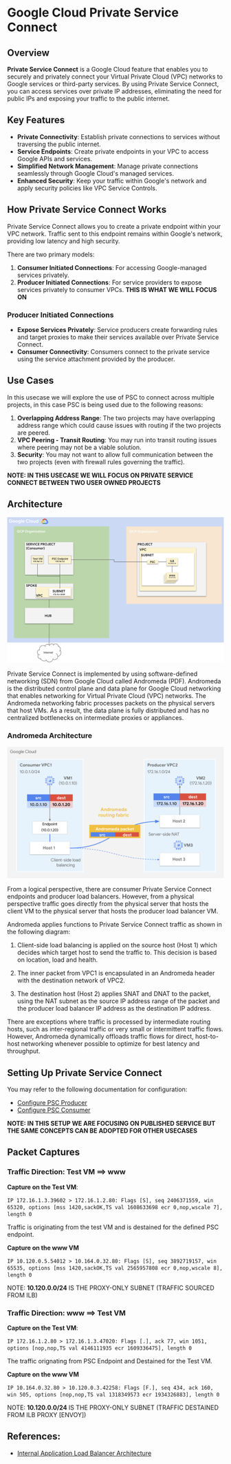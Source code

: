 # Google Cloud Private Service Connect

## Overview

**Private Service Connect** is a Google Cloud feature that enables you to securely and privately connect your Virtual Private Cloud (VPC) networks to Google services or third-party services. By using Private Service Connect, you can access services over private IP addresses, eliminating the need for public IPs and exposing your traffic to the public internet.

## Key Features

- **Private Connectivity**: Establish private connections to services without traversing the public internet.
- **Service Endpoints**: Create private endpoints in your VPC to access Google APIs and services.
- **Simplified Network Management**: Manage private connections seamlessly through Google Cloud's managed services.
- **Enhanced Security**: Keep your traffic within Google's network and apply security policies like VPC Service Controls.

## How Private Service Connect Works

Private Service Connect allows you to create a private endpoint within your VPC network. Traffic sent to this endpoint remains within Google's network, providing low latency and high security.

There are two primary models:

1. **Consumer Initiated Connections**: For accessing Google-managed services privately.
2. **Producer Initiated Connections**: For service providers to expose services privately to consumer VPCs. **THIS IS WHAT WE WILL FOCUS ON**

### Producer Initiated Connections

- **Expose Services Privately**: Service producers create forwarding rules and target proxies to make their services available over Private Service Connect.
- **Consumer Connectivity**: Consumers connect to the private service using the service attachment provided by the producer.

## Use Cases

In this usecase we will explore the use of PSC to connect across multiple projects, in this case PSC is being used due to the following reasons:

1. **Overlapping Address Range**: The two projects may have overlapping address range which could cause issues with routing if the two projects are peered.
2. **VPC Peering - Transit Routing**: You may run into transit routing issues where peering may not be a viable solution.
3. **Security**: You may not want to allow full communication between the two projects (even with firewall rules governing the traffic).

**NOTE: IN THIS USECASE WE WILL FOCUS ON PRIVATE SERVICE CONNECT BETWEEN TWO USER OWNED PROJECTS**

## Architecture

![Image](./images/architecture.png "PSC Architecture")

Private Service Connect is implemented by using software-defined networking (SDN) from Google Cloud called Andromeda (PDF). Andromeda is the distributed control plane and data plane for Google Cloud networking that enables networking for Virtual Private Cloud (VPC) networks. The Andromeda networking fabric processes packets on the physical servers that host VMs. As a result, the data plane is fully distributed and has no centralized bottlenecks on intermediate proxies or appliances.

### Andromeda Architecture
![Image](./images/andromeda.png "Andromeda")

From a logical perspective, there are consumer Private Service Connect endpoints and producer load balancers. However, from a physical perspective traffic goes directly from the physical server that hosts the client VM to the physical server that hosts the producer load balancer VM.

Andromeda applies functions to Private Service Connect traffic as shown in the following diagram:

1. Client-side load balancing is applied on the source host (Host 1) which decides which target host to send the traffic to. This decision is based on location, load and health.

2. The inner packet from VPC1 is encapsulated in an Andromeda header with the destination network of VPC2.

3. The destination host (Host 2) applies SNAT and DNAT to the packet, using the NAT subnet as the source IP address range of the packet and the producer load balancer IP address as the destination IP address.

There are exceptions where traffic is processed by intermediate routing hosts, such as inter-regional traffic or very small or intermittent traffic flows. However, Andromeda dynamically offloads traffic flows for direct, host-to-host networking whenever possible to optimize for best latency and throughput.

## Setting Up Private Service Connect

You may refer to the following documentation for configuration:

- [Configure PSC Producer](https://cloud.google.com/vpc/docs/configure-private-service-connect-producer)
- [Configure PSC Consumer](https://cloud.google.com/vpc/docs/configure-private-service-connect-services)

**NOTE: IN THIS SETUP WE ARE FOCUSING ON PUBLISHED SERVICE BUT THE SAME CONCEPTS CAN BE ADOPTED FOR OTHER USECASES**

## Packet Captures

### Traffic Direction: Test VM ==> www

**Capture on the Test VM**:
```
IP 172.16.1.3.39602 > 172.16.1.2.80: Flags [S], seq 2406371559, win 65320, options [mss 1420,sackOK,TS val 1608633698 ecr 0,nop,wscale 7], length 0
```

Traffic is originating from the test VM and is destained for the defined PSC endpoint.


**Capture on the www VM**
```
IP 10.120.0.5.54012 > 10.164.0.32.80: Flags [S], seq 3892719157, win 65535, options [mss 1420,sackOK,TS val 2565957808 ecr 0,nop,wscale 8], length 0
```

NOTE: **10.120.0.0/24** IS THE PROXY-ONLY SUBNET (TRAFFIC SOURCED FROM ILB)

### Traffic Direction: www ==> Test VM

**Capture on the Test VM**:
```
IP 172.16.1.2.80 > 172.16.1.3.47020: Flags [.], ack 77, win 1051, options [nop,nop,TS val 4146111935 ecr 1609336475], length 0
```

The traffic orignating from PSC Endpoint and Destained for the Test VM.

**Capture on the www VM**
```
IP 10.164.0.32.80 > 10.120.0.3.42258: Flags [F.], seq 434, ack 160, win 505, options [nop,nop,TS val 1318349573 ecr 1934326883], length 0
```

NOTE: **10.120.0.0/24** IS THE PROXY-ONLY SUBNET (TRAFFIC DESTAINED FROM ILB PROXY [ENVOY])

## References:
- [Internal Application Load Balancer Architecture](https://cloud.google.com/load-balancing/docs/l7-internal)

